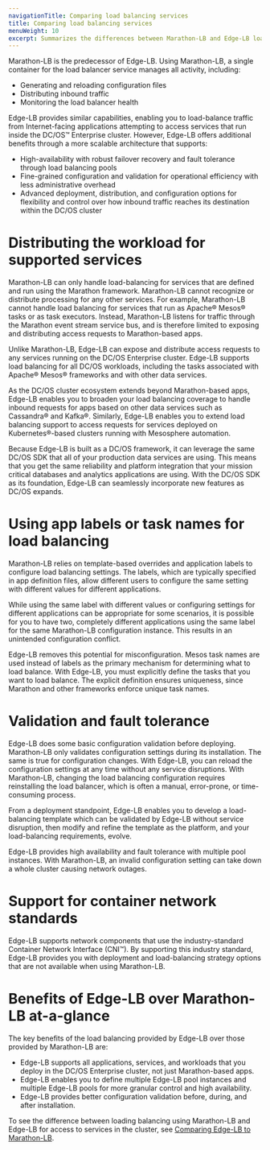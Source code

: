 ```yaml
---
navigationTitle: Comparing load balancing services
title: Comparing load balancing services
menuWeight: 10
excerpt: Summarizes the differences between Marathon-LB and Edge-LB load balancing services
---
```


Marathon-LB is the predecessor of Edge-LB. Using Marathon-LB, a single container for the load balancer service manages all activity, including:
- Generating and reloading configuration files
- Distributing inbound traffic
- Monitoring the load balancer health

Edge-LB provides similar capabilities, enabling you to load-balance traffic from Internet-facing applications attempting to access services that run inside the DC/OS&trade; Enterprise cluster. However, Edge-LB offers additional benefits through a more scalable architecture that supports:
- High-availability with robust failover recovery and fault tolerance through load balancing pools
- Fine-grained configuration and validation for operational efficiency with less administrative overhead
- Advanced deployment, distribution, and configuration options for flexibility and control over how inbound traffic reaches its destination within the DC/OS cluster

# Distributing the workload for supported services
Marathon-LB can only handle load-balancing for services that are defined and run using the Marathon framework. Marathon-LB cannot recognize or distribute processing for any other services. For example, Marathon-LB cannot handle load balancing for services that run as Apache&reg; Mesos&reg; tasks or as task executors. Instead, Marathon-LB listens for traffic through the Marathon event stream service bus, and is therefore limited to exposing and distributing access requests to Marathon-based apps.

Unlike Marathon-LB, Edge-LB can expose and distribute access requests to any services running on the DC/OS Enterprise cluster. Edge-LB supports load balancing for all DC/OS workloads, including the tasks associated with Apache&reg; Mesos&reg; frameworks and with other data services.

As the DC/OS cluster ecosystem extends beyond Marathon-based apps, Edge-LB enables you to broaden your load balancing coverage to handle inbound requests for apps based on other data services such as Cassandra&reg; and Kafka&reg;. Similarly, Edge-LB enables you to extend load balancing support to access requests for services deployed on Kubernetes&reg;-based clusters running with Mesosphere automation.

Because Edge-LB is built as a DC/OS framework, it can leverage the same DC/OS SDK that all of your production data services are using. This means that you get the same reliability and platform integration that your mission critical databases and analytics applications are using. With the DC/OS SDK as its foundation, Edge-LB can seamlessly incorporate new features as DC/OS expands.

# Using app labels or task names for load balancing
Marathon-LB relies on template-based overrides and application labels to configure load balancing settings. The labels, which are typically specified in app definition files, allow different users to configure the same setting with different values for different applications.

While using the same label with different values or configuring settings for different applications can be appropriate for some scenarios, it is possible for you to have two, completely different applications using the same label for the same Marathon-LB configuration instance. This results in an unintended configuration conflict.

Edge-LB removes this potential for misconfiguration. Mesos task names are used instead of labels as the primary mechanism for determining what to load balance. With Edge-LB, you must explicitly define the tasks that you want to load balance. The explicit definition ensures uniqueness, since Marathon and other frameworks enforce unique task names.

# Validation and fault tolerance
Edge-LB does some basic configuration validation before deploying. Marathon-LB only validates configuration settings during its installation. The same is true for configuration changes. With Edge-LB, you can reload the configuration settings at any time without any service disruptions. With Marathon-LB, changing the load balancing configuration requires reinstalling the load balancer, which is often a manual, error-prone, or time-consuming process.

From a deployment standpoint, Edge-LB enables you to develop a load-balancing template which can be validated by Edge-LB without service disruption, then modify and refine the template as the platform, and your load-balancing requirements, evolve.

Edge-LB provides high availability and fault tolerance with multiple pool instances. With Marathon-LB, an invalid configuration setting can take down a whole cluster causing network outages.

# Support for container network standards
Edge-LB supports network components that use the industry-standard Container Network Interface (CNI&trade;). By supporting this industry standard, Edge-LB provides you with deployment and load-balancing strategy options that are not available when using Marathon-LB.

# Benefits of Edge-LB over Marathon-LB at-a-glance
The key benefits of the load balancing provided by Edge-LB over those provided by Marathon-LB are: 
* Edge-LB supports all applications, services, and workloads that you deploy in the DC/OS Enterprise cluster, not just Marathon-based apps.
* Edge-LB enables you to define multiple Edge-LB pool instances and multiple Edge-LB pools for more granular control and high availability.
* Edge-LB provides better configuration validation before, during, and after installation.

To see the difference between loading balancing using Marathon-LB and Edge-LB for access to services in the cluster, see [Comparing Edge-LB to Marathon-LB](/mesosphere/dcos/services/edge-lb/1.6/getting-started/edge-lb-mlb-example/).
